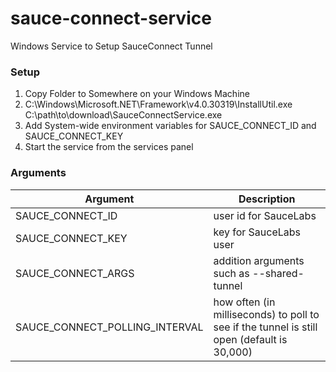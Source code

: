 sauce-connect-service
=====================

Windows Service to Setup SauceConnect Tunnel

### Setup
1. Copy Folder to Somewhere on your Windows Machine
2. C:\Windows\Microsoft.NET\Framework\v4.0.30319\InstallUtil.exe C:\path\to\download\SauceConnectService.exe
3. Add System-wide environment variables for SAUCE_CONNECT_ID and SAUCE_CONNECT_KEY
4. Start the service from the services panel

### Arguments
|Argument|Description|
|----|-------|
| SAUCE_CONNECT_ID | user id for SauceLabs |
| SAUCE_CONNECT_KEY | key for SauceLabs user |
| SAUCE_CONNECT_ARGS | addition arguments such as --shared-tunnel |
| SAUCE_CONNECT_POLLING_INTERVAL | how often (in milliseconds) to poll to see if the tunnel is still open (default is 30,000) |
